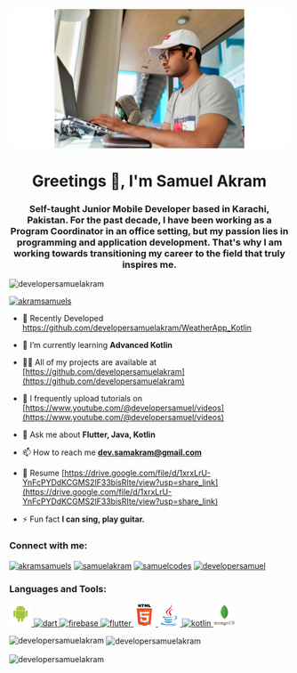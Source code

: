 <div style="text-align:center;">
  <img src="images/profile.jpg" width="900px" height="250px"/>
</div>

<h1 align="center">Greetings 👋, I'm Samuel Akram</h1>
<h3 align="center">Self-taught Junior Mobile Developer based in Karachi, Pakistan. For the past decade, I have been working as a Program Coordinator in an office setting, but my passion lies in programming and application development. That's why I am working towards transitioning my career to the field that truly inspires me.</h3>

<p align="left"> <img src="https://komarev.com/ghpvc/?username=developersamuelakram&label=Profile%20views&color=0e75b6&style=flat" alt="developersamuelakram" /> </p>

<p align="left"> <a href="https://twitter.com/akramsamuels" target="blank"><img src="https://img.shields.io/twitter/follow/akramsamuels?logo=twitter&style=for-the-badge" alt="akramsamuels" /></a> </p>

- 🔭 Recently Developed https://github.com/developersamuelakram/WeatherApp_Kotlin

- 🌱 I’m currently learning **Advanced Kotlin**

- 👨‍💻 All of my projects are available at [https://github.com/developersamuelakram](https://github.com/developersamuelakram)

- 📝 I frequently upload tutorials on [https://www.youtube.com/@developersamuel/videos](https://www.youtube.com/@developersamuel/videos)

- 💬 Ask me about **Flutter, Java, Kotlin**

- 📫 How to reach me **dev.samakram@gmail.com**

- 📄 Resume [https://drive.google.com/file/d/1xrxLrU-YnFcPYDdKCGMS2lF33bisRIte/view?usp=share_link](https://drive.google.com/file/d/1xrxLrU-YnFcPYDdKCGMS2lF33bisRIte/view?usp=share_link)

- ⚡ Fun fact **I can sing, play guitar.**

<h3 align="left">Connect with me:</h3>
<p align="left">
<a href="https://twitter.com/akramsamuels" target="blank"><img align="center" src="https://raw.githubusercontent.com/rahuldkjain/github-profile-readme-generator/master/src/images/icons/Social/twitter.svg" alt="akramsamuels" height="30" width="40" /></a>
<a href="https://linkedin.com/in/samuelakram" target="blank"><img align="center" src="https://raw.githubusercontent.com/rahuldkjain/github-profile-readme-generator/master/src/images/icons/Social/linked-in-alt.svg" alt="samuelakram" height="30" width="40" /></a>
<a href="https://instagram.com/samuelcodes" target="blank"><img align="center" src="https://raw.githubusercontent.com/rahuldkjain/github-profile-readme-generator/master/src/images/icons/Social/instagram.svg" alt="samuelcodes" height="30" width="40" /></a>
<a href="https://www.youtube.com/c/developersamuel" target="blank"><img align="center" src="https://raw.githubusercontent.com/rahuldkjain/github-profile-readme-generator/master/src/images/icons/Social/youtube.svg" alt="developersamuel" height="30" width="40" /></a>
</p>

<h3 align="left">Languages and Tools:</h3>
<p align="left"> <a href="https://developer.android.com" target="_blank" rel="noreferrer"> <img src="https://raw.githubusercontent.com/devicons/devicon/master/icons/android/android-original-wordmark.svg" alt="android" width="40" height="40"/> </a> <a href="https://dart.dev" target="_blank" rel="noreferrer"> <img src="https://www.vectorlogo.zone/logos/dartlang/dartlang-icon.svg" alt="dart" width="40" height="40"/> </a> <a href="https://firebase.google.com/" target="_blank" rel="noreferrer"> <img src="https://www.vectorlogo.zone/logos/firebase/firebase-icon.svg" alt="firebase" width="40" height="40"/> </a> <a href="https://flutter.dev" target="_blank" rel="noreferrer"> <img src="https://www.vectorlogo.zone/logos/flutterio/flutterio-icon.svg" alt="flutter" width="40" height="40"/> </a> <a href="https://www.w3.org/html/" target="_blank" rel="noreferrer"> <img src="https://raw.githubusercontent.com/devicons/devicon/master/icons/html5/html5-original-wordmark.svg" alt="html5" width="40" height="40"/> </a> <a href="https://www.java.com" target="_blank" rel="noreferrer"> <img src="https://raw.githubusercontent.com/devicons/devicon/master/icons/java/java-original.svg" alt="java" width="40" height="40"/> </a> <a href="https://kotlinlang.org" target="_blank" rel="noreferrer"> <img src="https://www.vectorlogo.zone/logos/kotlinlang/kotlinlang-icon.svg" alt="kotlin" width="40" height="40"/> </a> <a href="https://www.mongodb.com/" target="_blank" rel="noreferrer"> <img src="https://raw.githubusercontent.com/devicons/devicon/master/icons/mongodb/mongodb-original-wordmark.svg" alt="mongodb" width="40" height="40"/> </a> </p>
<p><img align="left" src="https://github-readme-stats.vercel.app/api/top-langs?username=developersamuelakram&show_icons=true&locale=en&layout=compact" alt="developersamuelakram" /></p>

<p>&nbsp;<img  align="center" src="https://github-readme-stats.vercel.app/api?username=developersamuelakram&show_icons=true&locale=en" alt="developersamuelakram" /></p>

<p><img  align="center" src="https://github-readme-streak-stats.herokuapp.com/?user=developersamuelakram&" alt="developersamuelakram" /></p>
